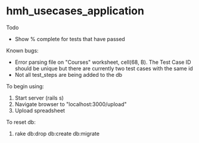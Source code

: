 # hmh_usecases_application

Todo
- Show % complete for tests that have passed

Known bugs:
- Error parsing file on "Courses" worksheet, cell(68, B). The Test Case ID
  should be unique but there are currently two test cases with the same id 
- Not all test_steps are being added to the db

To begin using:
1. Start server (rails s)
2. Navigate browser to "localhost:3000/upload"
3. Upload spreadsheet

To reset db:
1. rake db:drop db:create db:migrate

